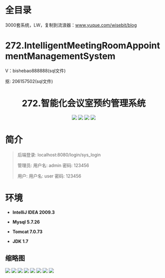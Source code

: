 # 全目录

3000套系统，LW，复制到流浪器：www.yuque.com/wisebit/blog

# 272.IntelligentMeetingRoomAppointmentManagementSystem

<p>V：bishebao888888(sql文件)</p>
<p>抠: 206157502(sql文件)</p>

<p><h1 align="center">272.智能化会议室预约管理系统</h1></p>


<p align="center">
	<img src="https://img.shields.io/badge/jdk-1.7-orange.svg"/>
    <img src="https://img.shields.io/badge/spring-3.x-lightgrey.svg"/>
    <img src="https://img.shields.io/badge/springmvc-3.x-blue.svg"/>
    <img src="https://img.shields.io/badge/mybatis-5.x-yellow.svg"/>
</p>

# 简介
>
> 
>
> 后端登录: localhost:8080/login/sys_login
>
> 管理员: 用户名: admin  密码: 123456
> 
> 用户: 用户名: user  密码: 123456


# 环境

- <b>IntelliJ IDEA 2009.3</b>

- <b>Mysql 5.7.26</b>

- <b>Tomcat 7.0.73</b>

- <b>JDK 1.7</b>




## 缩略图

![](https://bitwise.oss-cn-heyuan.aliyuncs.com/2024/9/10/a74a60c2-a50b-4e31-8c48-e19a02de0b61.png)
![](https://bitwise.oss-cn-heyuan.aliyuncs.com/2024/9/10/96f217a1-f3b0-461d-ae6a-239416a67623.png)
![](https://bitwise.oss-cn-heyuan.aliyuncs.com/2024/9/10/975a92b9-0ff1-4249-9906-1c1608c6d448.png)
![](https://bitwise.oss-cn-heyuan.aliyuncs.com/2024/9/10/d9d7208f-edb4-4ff3-8c60-3ff7173f79e6.png)
![](https://bitwise.oss-cn-heyuan.aliyuncs.com/2024/9/10/ea623bc0-ac3e-46c9-9bbb-97e8fc646dfe.png)
![](https://bitwise.oss-cn-heyuan.aliyuncs.com/2024/9/10/450670cc-70a4-4f92-a6ec-58afc3b056fe.png)
![](https://bitwise.oss-cn-heyuan.aliyuncs.com/2024/9/10/67be44f6-e724-44c7-ace8-ad634efe110e.png)
![](https://bitwise.oss-cn-heyuan.aliyuncs.com/2024/9/10/c555bfb6-55b5-4bdd-971d-17743da0ade1.png)




